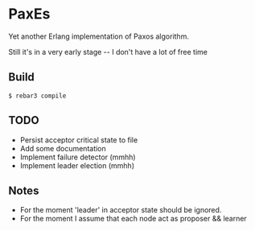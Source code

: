 PaxEs
=====

Yet another Erlang implementation of Paxos algorithm.

Still it's in a very early stage -- I don't have a lot of free time

Build
-----

    $ rebar3 compile

TODO
----
* Persist acceptor critical state to file
* Add some documentation
* Implement failure detector (mmhh)
* Implement leader election (mmhh)

Notes
-----
* For the moment 'leader' in acceptor state should be ignored.
* For the moment I assume that each node act as proposer && learner
